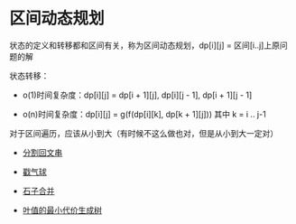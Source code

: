 # 区间动态规划

状态的定义和转移都和区间有关，称为区间动态规划，dp[i][j] = 区间[i..j]上原问题的解

状态转移：

+ o(1)时间复杂度：dp[i][j] = dp[i + 1][j], dp[i][j - 1], dp[i + 1][j - 1]

+ o(n)时间复杂度：dp[i][j] = g(f(dp[i][k], dp[k + 1][j])) 其中 k = i .. j-1


对于区间遍历，应该从小到大（有时候不这么做也对，但是从小到大一定对）

+ [分割回文串](./code/分割回文串.cpp)

+ [戳气球](./code/戳气球.cpp)

+ [石子合并](./code/石子合并.cpp)

+ [叶值的最小代价生成树](./code/叶值的最小代价生成树.cpp)







